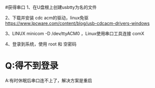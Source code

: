 #获得串口
1、在U盘根上创建usbtty为名的文件

2、下载并安装 cdc acm的驱动，linux免驱  https://www.lpcware.com/content/blog/usb-cdcacm-drivers-windows

3、LINUX  minicom -D /dev/ttyACM0   ，Linux使用串口工具连接 comX

4、登录到系统，使用 root 和 空密码


# Q:得不到登录

A:有时休眠后串口连不上了，解决方案是重启



